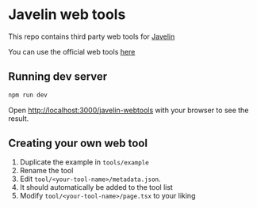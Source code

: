 # Javelin web tools

This repo contains third party web tools for [Javelin](https://lim.au/#/software/javelin-steno)

You can use the official web tools [here](https://lim.au/#/software/javelin-steno-tools)

## Running dev server

```bash
npm run dev
```

Open [http://localhost:3000/javelin-webtools](http://localhost:3000/javelin-webtools) with your browser to see the result.

## Creating your own web tool

1. Duplicate the example in `tools/example`
2. Rename the tool
3. Edit `tool/<your-tool-name>/metadata.json`.
4. It should automatically be added to the tool list
5. Modify `tool/<your-tool-name>/page.tsx` to your liking